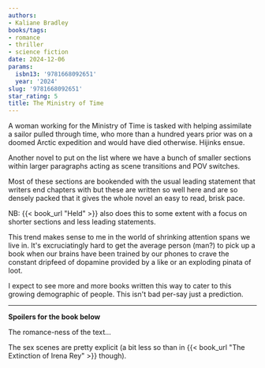 ```yaml
---
authors:
- Kaliane Bradley
books/tags:
- romance
- thriller
- science fiction
date: 2024-12-06
params:
  isbn13: '9781668092651'
  year: '2024'
slug: '9781668092651'
star_rating: 5
title: The Ministry of Time
---
```


A woman working for the Ministry of Time is tasked with helping assimilate a sailor pulled through time, who more than a hundred years prior was on a doomed Arctic expedition and would have died otherwise. Hijinks ensue.


<!--more-->

Another novel to put on the list where we have a bunch of smaller sections within larger paragraphs acting as scene transitions and POV switches.

Most of these sections are bookended with the usual leading statement that writers end chapters with but these are written so well here and are so densely packed that it gives the whole novel an easy to read, brisk pace.

NB: {{< book_url "Held" >}} also does this to some extent with a focus on shorter sections and less leading statements.

This trend makes sense to me in the world of shrinking attention spans we live in. It's excruciatingly hard to get the average person (man?) to pick up a book when our brains have been trained by our phones to crave the constant dripfeed of dopamine provided by a like or an exploding pinata of loot.

I expect to see more and more books written this way to cater to this growing demographic of people. This isn't bad per-say just a prediction.

---

**Spoilers for the book below**

The romance-ness of the text...

The sex scenes are pretty explicit (a bit less so than in {{< book_url "The Extinction of Irena Rey" >}} though).